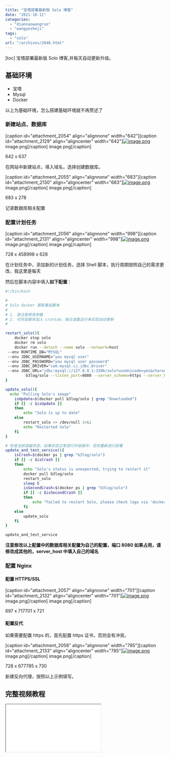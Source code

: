 ```yaml
---
title: "宝塔部署最新版 Solo 博客"
date: "2021-10-11"
categories: 
  - "diannaowangruo"
  - "wangyesheji"
tags: 
  - "solo"
url: "/archives/2048.html"
---
```


\[toc\] 宝塔部署最新版 Solo 博客,并每天自动更新升级。

## 基础环境

- 宝塔
- Mysql
- Docker

以上为基础环境，怎么搭建基础环境就不再赘述了

### 新建站点、数据库

\[caption id="attachment\_2054" align="alignnone" width="642"\]\[caption id="attachment\_2129" align="aligncenter" width="642"\][![image.png](https://img.zhoujie218.top/wp-content/uploads/2021/11/20211101044653423.png)](https://img.zhoujie218.top/wp-content/uploads/2021/11/20211101044653423.png) image.png\[/caption\] image.png\[/caption\]

642 x 637

在网站中新建站点，填入域名，选择创建数据库。

\[caption id="attachment\_2055" align="alignnone" width="683"\]\[caption id="attachment\_2130" align="aligncenter" width="683"\][![image.png](https://img.zhoujie218.top/wp-content/uploads/2021/11/20211101044654336.png)](https://img.zhoujie218.top/wp-content/uploads/2021/11/20211101044654336.png) image.png\[/caption\] image.png\[/caption\]

683 x 278

记录数据库相关配置

### 配置计划任务

\[caption id="attachment\_2056" align="alignnone" width="998"\]\[caption id="attachment\_2131" align="aligncenter" width="998"\][![image.png](https://img.zhoujie218.top/wp-content/uploads/2021/11/20211101044654688.png)](https://img.zhoujie218.top/wp-content/uploads/2021/11/20211101044654688.png) image.png\[/caption\] image.png\[/caption\]

728 x 458998 x 628

在计划任务中，添加新的计划任务，选择 Shell 脚本，执行周期按照自己的需求更改，我这里是每天

然后在脚本内容中填入**如下配置**：

```bash
#!/bin/bash

#
# Solo docker 更新重启脚本
#
# 1. 请注意修改参数
# 2. 可将该脚本加入 crontab，每日凌晨运行来实现自动更新
#

restart_solo(){
    docker stop solo
    docker rm solo
    docker run --detach --name solo --network=host 
 --env RUNTIME_DB="MYSQL" 
 --env JDBC_USERNAME="you mysql user" 
 --env JDBC_PASSWORD="you mysql user password" 
 --env JDBC_DRIVER="com.mysql.cj.jdbc.Driver" 
 --env JDBC_URL="jdbc:mysql://127.0.0.1:3306/solo?useUnicode=yes&characterEncoding=UTF-8&useSSL=false&serverTimezone=UTC" 
         b3log/solo --listen_port=8080 --server_scheme=https --server_host=you domain
}

update_solo(){
  echo "Pulling Solo's image"
    isUpdate=$(docker pull b3log/solo | grep "Downloaded")
    if [[ -z $isUpdate ]]
    then
        echo "Solo is up to date"
    else
        restart_solo >> /dev/null 2>&1
        echo "Restarted Solo"
    fi
}

# 检查当前容器状态，如果状态正常进行升级操作，否则重新进行部署
update_and_test_service(){
    isCrash=$(docker ps | grep "b3log/solo")
    if [[ -z $isCrash ]]
    then
        echo "Solo's status is unexpected, trying to restart it"
        docker pull b3log/solo
        restart_solo
        sleep 5
        isSecondCrash=$(docker ps | grep "b3log/solo")
        if [[ -z $isSecondCrash ]]
        then
            echo "Failed to restart Solo, please check logs via 'docker logs solo'"
        fi
    else
        update_solo
    fi
}

update_and_test_service
```

**注意修改以上配置中的数据库相关配置为自己的配置，端口 8080 如果占用，请修改成其他的，server\_host 中填入自己的域名**

### 配置 Nginx

#### 配置 HTTPS/SSL

\[caption id="attachment\_2057" align="alignnone" width="701"\]\[caption id="attachment\_2132" align="aligncenter" width="701"\][![image.png](https://img.zhoujie218.top/wp-content/uploads/2021/11/20211101044655591.png)](https://img.zhoujie218.top/wp-content/uploads/2021/11/20211101044655591.png) image.png\[/caption\] image.png\[/caption\]

697 x 717701 x 721

#### 配置反代

如果需要配置 https 的，首先配置 https 证书，否则会有冲突。

\[caption id="attachment\_2058" align="alignnone" width="785"\]\[caption id="attachment\_2133" align="aligncenter" width="785"\][![image.png](https://img.zhoujie218.top/wp-content/uploads/2021/11/20211101044656734.png)](https://img.zhoujie218.top/wp-content/uploads/2021/11/20211101044656734.png) image.png\[/caption\] image.png\[/caption\]

728 x 677785 x 730

新建反向代理，按照以上示例填写。

## 完整视频教程

<iframe class="iframe__video" src="//player.bilibili.com/player.html?bvid=BV1uK4y1j7gi" data-mce-fragment="1"></iframe>
